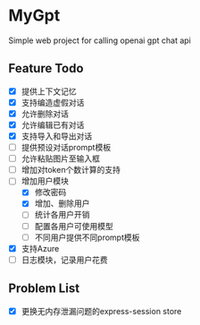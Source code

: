 # MyGpt
Simple web project for calling openai gpt chat api

## Feature Todo
- [x] 提供上下文记忆
- [x] 支持编造虚假对话
- [x] 允许删除对话
- [x] 允许编辑已有对话
- [x] 支持导入和导出对话
- [ ] 提供预设对话prompt模板
- [ ] 允许粘贴图片至输入框
- [ ] 增加对token个数计算的支持
- [ ] 增加用户模块
  - [x] 修改密码
  - [x] 增加、删除用户
  - [ ] 统计各用户开销
  - [ ] 配置各用户可使用模型
  - [ ] 不同用户提供不同prompt模板
- [x] 支持Azure
- [ ] 日志模块，记录用户花费
## Problem List
- [x] 更换无内存泄漏问题的express-session store
